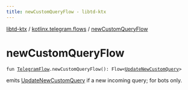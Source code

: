 ```yaml
---
title: newCustomQueryFlow - libtd-ktx
---
```


[libtd-ktx](../index.html) / [kotlinx.telegram.flows](index.html) / [newCustomQueryFlow](./new-custom-query-flow.html)

# newCustomQueryFlow

`fun `[`TelegramFlow`](../kotlinx.telegram.core/-telegram-flow/index.html)`.newCustomQueryFlow(): Flow<`[`UpdateNewCustomQuery`](https://tdlibx.github.io/td/docs/org/drinkless/td/libcore/telegram/TdApi/UpdateNewCustomQuery.html)`>`

emits [UpdateNewCustomQuery](https://tdlibx.github.io/td/docs/org/drinkless/td/libcore/telegram/TdApi/UpdateNewCustomQuery.html) if a new incoming query; for bots only.

